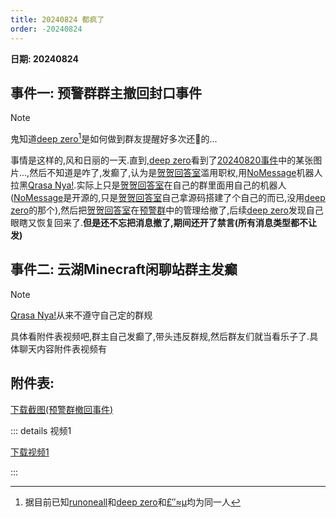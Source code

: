 ```yaml
---
title: 20240824 都疯了
order: -20240824
---
```


**日期: 20240824**  

## 事件一: 预警群群主撤回封口事件  

> [!note]
> 鬼知道[deep zero](https://www.yhchat.com/user/homepage/2625640)[^1]是如何做到群友提醒好多次还🦐的...

事情是这样的,风和日丽的一天.直到,[deep zero](https://www.yhchat.com/user/homepage/2625640)看到了[20240820事件](/blog/yh/events/2024/20240820.html)中的某张图片...,然后不知道是咋了,发癫了,认为是[贺贺回答室](https://www.yhchat.com/user/homepage/8826514)滥用职权,用[NoMessage](https://yhfx.jwznb.com/share?key=qARfWldZUOay&ts=1724513378)机器人拉黑[Qrasa Nya!](https://www.yhchat.com/user/homepage/4989233).实际上只是[贺贺回答室](https://www.yhchat.com/user/homepage/8826514)在自己的群里面用自己的机器人([NoMessage](https://yhfx.jwznb.com/share?key=qARfWldZUOay&ts=1724513378)是开源的,只是[贺贺回答室](https://www.yhchat.com/user/homepage/8826514)自己拿源码搭建了个自己的而已,没用[deep zero](https://www.yhchat.com/user/homepage/2625640)的那个),然后把[贺贺回答室](https://www.yhchat.com/user/homepage/8826514)在[预警群](https://yhfx.jwznb.com/share?key=T1QLZCNnJhY5&ts=1724514280)中的管理给撤了,后续[deep zero](https://www.yhchat.com/user/homepage/2625640)发现自己眼瞎又恢复回来了.**但是还不忘把消息撤了,期间还开了禁言(所有消息类型都不让发)**

## 事件二: 云湖Minecraft闲聊站群主发癫  

> [!note]
> [Qrasa Nya!](https://www.yhchat.com/user/homepage/4989233)从来不遵守自己定的群规

具体看附件表视频吧,群主自己发癫了,带头违反群规,然后群友们就当看乐子了.具体聊天内容附件表视频有  

## 附件表:  

[下载截图(预警群撤回事件)](https://img.yyyyt.top/vuepress/blog/yh/events/2024/0824/yh_events_20240824.zip)

::: details 视频1

[下载视频1](https://img.yyyyt.top/vuepress/blog/yh/events/2024/0824/视频1.mp4)  
<ArtPlayer src="https://img.yyyyt.top/vuepress/blog/yh/events/2024/0824/视频1.mp4" />

:::

[^1]: 据目前已知[runoneall](https://www.yhchat.com/user/homepage/8846615)和[deep zero](https://www.yhchat.com/user/homepage/2625640)和[£″≈μ](https://www.yhchat.com/user/homepage/9437329)均为同一人